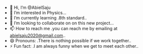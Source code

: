 - 👋 Hi, I’m @AbielSaju
- 👀 I’m interested in Physics...
- 🌱 I’m currently learning .8th standard..
- 💞️ I’m looking to collaborate on on this new project...
- 📫 How to reach me .you can reach me by emailing at abielsaju2020@gmail.com..
- 😄 Pronouns: .There is nothing possible if we work together..
- ⚡ Fun fact: .I am always funny when we get to meet each other..

<!---
AbielSaju/AbielSaju is a ✨ special ✨ repository because its `README.md` (this file) appears on your GitHub profile.
You can click the Preview link to take a look at your changes.
--->
